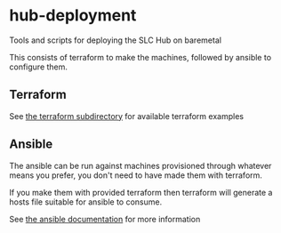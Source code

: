 # hub-deployment
Tools and scripts for deploying the SLC Hub on baremetal

This consists of terraform to make the machines, followed by ansible to configure them.

## Terraform

See [the terraform subdirectory](terraform) for available terraform examples

## Ansible

The ansible can be run against machines provisioned through whatever means you prefer, you don't need to have made them with terraform.

If you make them with provided terraform then terraform will generate a hosts file suitable for ansible to consume.

See [the ansible documentation](ansible/README.md) for more information
